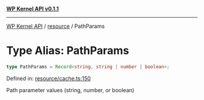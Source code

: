 [**WP Kernel API v0.1.1**](../../README.md)

---

[WP Kernel API](../../README.md) / [resource](../README.md) / PathParams

# Type Alias: PathParams

```ts
type PathParams = Record<string, string | number | boolean>;
```

Defined in: [resource/cache.ts:150](https://github.com/theGeekist/wp-kernel/blob/main/packages/kernel/src/resource/cache.ts#L150)

Path parameter values (string, number, or boolean)
